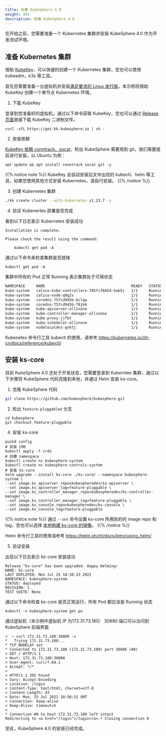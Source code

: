 ```yaml
---
title: 部署 KubeSphere 4.0
weight: 401
description: 部署 KubeSphere 4.0
---
```


在开始之前，您需要准备一个 Kubernetes 集群并安装 KubeSphere 4.0 作为开发测试环境。

## 准备 Kubernetes 集群

借助 [KubeKey](https://github.com/kubesphere/kubekey)，可以快速的创建一个 Kubernetes 集群，您也可以使用 kubeadm，k3s 等工具。

首先您需要准备一台虚拟机并安装[满足要求的 Linux 发行版](https://github.com/kubesphere/kubekey#linux-distributions)，本示例将借助 KubeKey 创建一个单节点 Kubernetes 环境。

1. 下载 KubeKey

登录到您准备好的虚拟机，通过以下命令获取 KubeKey，您也可以通过 [Release 页面](https://github.com/kubesphere/kubekey/releases)直接下载 KubeKey 二进制文件。

```
curl -sfL https://get-kk.kubesphere.io | sh -
```

2. 安装依赖

[KubeKey 依赖 conntrack、socat](https://github.com/kubesphere/kubekey#requirements-and-recommendations)，检出 KubeSphere 需要用到 git，我们需要提前进行安装，以 Ubuntu 为例：

```
apt update && apt install conntrack socat git -y
```

{{% notice note %}}
KubeKey 会自动安装后文中出现的 kubectl、helm 等工具，如果您使用其他方式安装 Kubernetes，请自行安装。 
{{% /notice %}}

3. 创建 Kubernetes 集群

```bash
./kk create cluster --with-kubernetes v1.23.7 -y
```

4. 验证 Kubenertes 部署是否完成

看到以下日志表示 Kubernetes 安装成功

```
Installation is complete.

Please check the result using the command:

	kubectl get pod -A
```

通过以下命令来检查集群是否就绪

```
kubectl get pod -A
```

集群中所有的 Pod 正常 Running 表示集群处于可用状态

```bash
NAMESPACE     NAME                                       READY   STATUS    RESTARTS   AGE
kube-system   calico-kube-controllers-785fcf8454-5wb5j   1/1     Running   0          6m42s
kube-system   calico-node-q9g2s                          1/1     Running   0          6m42s
kube-system   coredns-757cd945b-6clqw                    1/1     Running   0          6m43s
kube-system   coredns-757cd945b-78jk6                    1/1     Running   0          6m43s
kube-system   kube-apiserver-allinone                    1/1     Running   0          6m56s
kube-system   kube-controller-manager-allinone           1/1     Running   0          6m59s
kube-system   kube-proxy-jjfbt                           1/1     Running   0          6m44s
kube-system   kube-scheduler-allinone                    1/1     Running   0          7m4s
kube-system   nodelocaldns-gxhtj                         1/1     Running   0          6m44s
```

Kubenetes 命令行工具 kubectl 的使用，请参考 https://kubernetes.io/zh-cn/docs/reference/kubectl/

## 安装 ks-core

目前 KubeSphere 4.0 还处于开发状态，您需要登录到 Kuberntes 集群，通过以下步骤将 KubeSphere 代码克隆到本地，并通过 Helm 安装 ks-core。

1. 克隆 KubeSphere 代码

```bash
git clone https://github.com/kubesphere/kubesphere.git
```

2. 检出 `feature-pluggablee` 分支

```
cd kubesphere
git checkout feature-pluggable
```

4. 安装 ks-core

```
pushd config
# 安装 CRD
kubectl apply -f crds
# 创建 namespace
kubectl create ns kubesphere-system 
kubectl create ns kubesphere-controls-system
# 安装 ks-core
helm upgrade --install ks-core ./ks-core/ --namespace kubesphere-system \
--set image.ks_apiserver_repo=kubespheredev/ks-apiserver \
--set image.ks_apiserver_tag=feature-pluggable \
--set image.ks_controller_manager_repo=kubespheredev/ks-controller-manager \
--set image.ks_controller_manager_tag=feature-pluggable \
--set image.ks_console_repo=kubespheredev/ks-console \
--set image.ks_console_tag=feature-pluggable
```

{{% notice note %}}
通过 `--set` 命令设置 ks-core 所用到的的 image repo 和 tag，您也可以选择 [本地构建 ks-core 的镜像](https://kubesphere-dev-guide.netlify.app/dev-guide/zh/get-started/build-docker-image/)。
{{% /notice %}}

Helm 命令行工具的使用请参考 https://helm.sh/zh/docs/intro/using_helm/

5. 验证安装

出现以下日志表示 ks-core 安装成功

```
Release "ks-core" has been upgraded. Happy Helming!
NAME: ks-core
LAST DEPLOYED: Mon Jul 25 18:38:33 2022
NAMESPACE: kubesphere-system
STATUS: deployed
REVISION: 1
TEST SUITE: None
```

通过以下命令检查 ks-core 是否正常运行，所有 Pod 都应该是 Running 状态

```
kubectl -n kubesphere-system get po
```

通过虚拟机（本示例中虚拟机 IP 为172.31.73.180） 30880 端口可以访问到 KubeSphere 前端界面

```
➜  ~ curl 172.31.73.180:30880 -v
*   Trying 172.31.73.180...
* TCP_NODELAY set
* Connected to 172.31.73.180 (172.31.73.180) port 30880 (#0)
> GET / HTTP/1.1
> Host: 172.31.73.180:30880
> User-Agent: curl/7.64.1
> Accept: */*
>
< HTTP/1.1 302 Found
< Vary: Accept-Encoding
< Location: /login
< Content-Type: text/html; charset=utf-8
< Content-Length: 43
< Date: Mon, 25 Jul 2022 10:50:31 GMT
< Connection: keep-alive
< Keep-Alive: timeout=5
<
* Connection #0 to host 172.31.73.180 left intact
Redirecting to <a href="/login">/login</a>.* Closing connection 0
```

至此，KubeSphere 4.0 的安装已经完成。